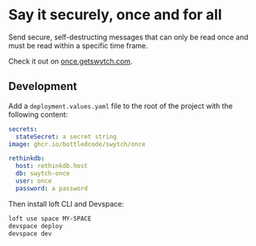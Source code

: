 # Say it securely, once and for all

Send secure, self-destructing messages that can only be read once and must be read within a specific time frame.

Check it out on [once.getswytch.com](https://once.getswytch.com/).

## Development

Add a `deployment.values.yaml` file to the root of the project with the following content:

```yaml
secrets:
  stateSecret: a secret string
image: ghcr.io/bottledcode/swytch/once

rethinkdb:
  host: rethinkdb.host
  db: swytch-once
  user: once
  password: a password
```

Then install loft CLI and Devspace:

```bash
loft use space MY-SPACE
devspace deploy
devspace dev
```
